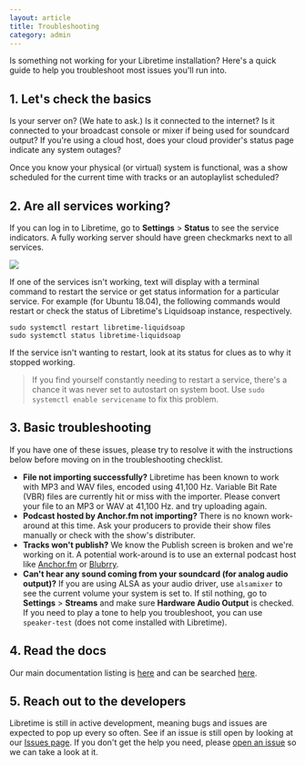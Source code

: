 ```yaml
---
layout: article
title: Troubleshooting
category: admin
---
```


Is something not working for your Libretime installation? Here's a quick guide to help you 
troubleshoot most issues you'll run into.

## 1. Let's check the basics

Is your server on? (We hate to ask.) Is it connected to the internet? Is it connected to your
broadcast console or mixer if being used for soundcard output? If you're using a cloud host, 
does your cloud provider's status page indicate any system outages?

Once you know your physical (or virtual) system is functional, was a show scheduled for the 
current time with tracks or an autoplaylist scheduled?

## 2. Are all services working?

If you can log in to Libretime, go to **Settings** > **Status** to see the service indicators.
A fully working server should have green checkmarks next to all services.

![](/img/Screenshot521-System_status_240.png)

If one of the services isn't working, text will display with a terminal command to restart the service 
or get status information for a particular service. For example (for Ubuntu 18.04), the following 
commands would restart or check the status of Libretime's Liquidsoap instance, respectively.

```
sudo systemctl restart libretime-liquidsoap
sudo systemctl status libretime-liquidsoap
```

If the service isn't wanting to restart, look at its status for clues as to why it stopped working.

> If you find yourself constantly needing to restart a service, there's a chance it was never set to autostart on system boot. Use `sudo systemctl enable servicename` to fix this problem.

## 3. Basic troubleshooting

If you have one of these issues, please try to resolve it with the instructions below before moving on in the 
troubleshooting checklist.

- **File not importing successfully?** Libretime has been known to work with MP3 and WAV files, encoded using 41,100 Hz. Variable Bit Rate (VBR) files are currently hit or miss with the importer. Please convert your file to an MP3 or WAV at 41,100 Hz. and try uploading again.
- **Podcast hosted by Anchor.fm not importing?** There is no known work-around at this time. Ask your producers to provide their show files manually or check with the show's distributer.
- **Tracks won't publish?** We know the Publish screen is broken and we're working on it. A potential work-around is to use an external podcast host like [Anchor.fm](https://www.anchor.fm) or [Blubrry](https://blubrry.com/).
- **Can't hear any sound coming from your soundcard (for analog audio output)?** If you are using ALSA as your audio driver, use `alsamixer` to see the current volume your system is set to. If stil nothing, go to **Settings** > **Streams** and make sure **Hardware Audio Output** is checked. If you need to play a tone to help you troubleshoot, you can use `speaker-test` (does not come installed with Libretime).

## 4. Read the docs

Our main documentation listing is [here](/docs) and can be searched [here](/search).

## 5. Reach out to the developers

Libretime is still in active development, meaning bugs and issues are expected to pop up every so often. 
See if an issue is still open by looking at our [Issues page](https://github.com/LibreTime/libretime/issues). 
If you don't get the help you need, please [open an issue](https://github.com/LibreTime/libretime/issues/new/choose) 
so we can take a look at it.
